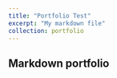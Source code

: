 ```yaml
---
title: "Portfolio Test"
excerpt: "My markdown file"
collection: portfolio
---
```


## Markdown portfolio
